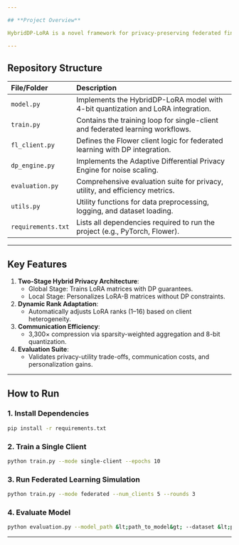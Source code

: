 ```yaml
---

## **Project Overview**

HybridDP-LoRA is a novel framework for privacy-preserving federated fine-tuning of large language models (LLMs). It addresses the trade-off between differential privacy guarantees and personalization, achieving state-of-the-art results through innovations like dynamic rank adaptation, sparsity-weighted aggregation, and gradient checkpointing.

---
```


## **Repository Structure**

| **File/Folder** | **Description** |
| :-- | :-- |
| `model.py` | Implements the HybridDP-LoRA model with 4-bit quantization and LoRA integration. |
| `train.py` | Contains the training loop for single-client and federated learning workflows. |
| `fl_client.py` | Defines the Flower client logic for federated learning with DP integration. |
| `dp_engine.py` | Implements the Adaptive Differential Privacy Engine for noise scaling. |
| `evaluation.py` | Comprehensive evaluation suite for privacy, utility, and efficiency metrics. |
| `utils.py` | Utility functions for data preprocessing, logging, and dataset loading. |
| `requirements.txt` | Lists all dependencies required to run the project (e.g., PyTorch, Flower). |


---

## **Key Features**

1. **Two-Stage Hybrid Privacy Architecture**:
    - Global Stage: Trains LoRA matrices with DP guarantees.
    - Local Stage: Personalizes LoRA-B matrices without DP constraints.
2. **Dynamic Rank Adaptation**:
    - Automatically adjusts LoRA ranks (1–16) based on client heterogeneity.
3. **Communication Efficiency**:
    - 3,300× compression via sparsity-weighted aggregation and 8-bit quantization.
4. **Evaluation Suite**:
    - Validates privacy-utility trade-offs, communication costs, and personalization gains.

---

## **How to Run**

### **1. Install Dependencies**

```bash
pip install -r requirements.txt
```


### **2. Train a Single Client**

```bash
python train.py --mode single-client --epochs 10
```


### **3. Run Federated Learning Simulation**

```bash
python train.py --mode federated --num_clients 5 --rounds 3
```


### **4. Evaluate Model**

```bash
python evaluation.py --model_path &lt;path_to_model&gt; --dataset &lt;path_to_dataset&gt;
```

---
